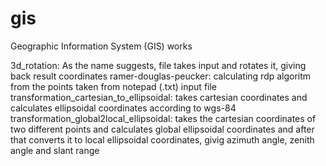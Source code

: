 # gis
Geographic Information System (GIS) works


3d_rotation: As the name suggests, file takes input and rotates it, giving back result coordinates
ramer-douglas-peucker: calculating rdp algoritm from the points taken from notepad (.txt) input file
transformation_cartesian_to_ellipsoidal: takes cartesian coordinates and calculates ellipsoidal coordinates according to wgs-84
transformation_global2local_ellipsoidal: takes the cartesian coordinates of two different points and calculates global ellipsoidal coordinates and after that converts it to local ellipsoidal coordinates, givig azimuth angle, zenith angle and slant range
